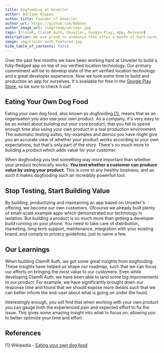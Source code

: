 ```yaml
---
title: Dogfooding at Unveiler
author: Adriaan Knapen
author_title: Founder of Unveiler
author_url: https://github.com/Addono
author_image_url: /img/team/adriaan.jpg
tags: [ClaimR, ClaimR Auth, Unveiler, Google Play, App, Release]
description: We are proud to announce that after a month of hard work, we have released Unveiler's first fully-fledged app, putting Unveiler's verified location technology directly in the hands of end users.
image: img/claimr-auth_featured.jpg
hide_table_of_contents: false
---
```


Over the past few months we have been working hard at Unveiler to build a fully-fledged app on top of our verified location technology.
Our primary commitment will be to develop state of the art verified location technology and a great developer experience.
Now we took some time to build and productize an app for ourselves.
It's available for free in the [Google Play Store](https://play.google.com/store/apps/details?id=tools.claimr.auth), so be sure to check it out!

<!--truncate-->

## Eating Your Own Dog Food

Eating your own dog food, also known as dogfooding [[1]][wikipedia-dogfooding], means that as an organisation you also use your own product.
As a company, it's very easy to be so exited about building out your core product, that you fail to spend enough time also using your own product in a real production environment.
The automatic testing suites, toy-examples and demos you have might give you an accurate view of whether your product works according to your own expectations, but that's only part of the story.
There's so much more to building a product which adds value for your customer.

When dogfooding you test something way more important than whether your product technically works: **You test whether a customer can produce value by using your product.**
This is core to any healthy business, and as such it makes dogfooding such an incredibly powerfull tool.

## Stop Testing, Start Building Value

By building, productizing and maintaining an app based on Unveiler's offering, we become our own customers.
Ofcourse we already built plenty of small-scale example apps which demonstrated our technology in isolation.
But building a product is so much more than getting a developer build running on your phone.
You need to take care of distribution, marketing, long term support, maintenance, integration with your existing brand, and comply to privacy guidelines, just to name a few.

## Our Learnings

When building ClaimR Auth, we got some great insights from dogfooding.
These insights have helped us shape our roadmap, such that we can focus our efforts on bringing the most value to our customers.
Even while developing ClaimR Auth, we have been able to land some big improvements to our product.
For example, we have significantly brought down our response time and found that we should expose more details such that we can better inform the end-user about what is going on under the hood.

Interestingly enough, you will find that when working with your own product you can gauge both the experienced pain and expected effort to fix the issue.
This gives some amazing insight into what to focus on, allowing you to better optimize your time and effort.

## References

[1] Wikipedia - [Eating your own dog food][wikipedia-dogfooding]

[wikipedia-dogfooding]: https://en.wikipedia.org/wiki/Eating_your_own_dog_food
